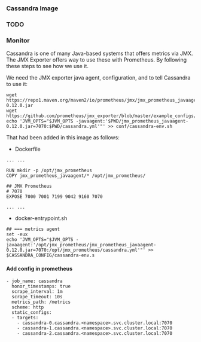 ### Cassandra Image

### TODO

### Monitor

Cassandra is one of many Java-based systems that offers metrics via JMX. The JMX Exporter offers way to use these with Prometheus. By following these steps to see how we use it.

We need the JMX exporter java agent, configuration, and to tell Cassandra to use it:

````
wget https://repo1.maven.org/maven2/io/prometheus/jmx/jmx_prometheus_javaagent/0.12.0/jmx_prometheus_javaagent-0.12.0.jar
wget https://github.com/prometheus/jmx_exporter/blob/master/example_configs/cassandra.yml
echo 'JVM_OPTS="$JVM_OPTS -javaagent:'$PWD/jmx_prometheus_javaagent-0.12.0.jar=7070:$PWD/cassandra.yml'"' >> conf/cassandra-env.sh
````

That had been added in this image as follows:

- Dockerfile
````
... ...
 
RUN mkdir -p /opt/jmx_prometheus
COPY jmx_prometheus_javaagent/* /opt/jmx_prometheus/
 
## JMX Prometheus
# 7070
EXPOSE 7000 7001 7199 9042 9160 7070
 
... ...
````

- docker-entrypoint.sh
````
## === metrics agent
set -eux
echo 'JVM_OPTS="$JVM_OPTS -javaagent:'/opt/jmx_prometheus/jmx_prometheus_javaagent-0.12.0.jar=7070:/opt/jmx_prometheus/cassandra.yml'"' >> $CASSANDRA_CONFIG/cassandra-env.s
````

#### Add config in prometheus
````
- job_name: cassandra
  honor_timestamps: true
  scrape_interval: 1m
  scrape_timeout: 10s
  metrics_path: /metrics
  scheme: http
  static_configs:
  - targets:
    - cassandra-0.cassandra.<namespace>.svc.cluster.local:7070
    - cassandra-1.cassandra.<namespace>.svc.cluster.local:7070
    - cassandra-2.cassandra.<namespace>.svc.cluster.local:7070
````

